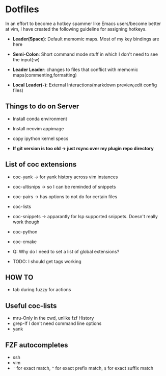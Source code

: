 # Dotfiles

In an effort to become a hotkey spammer like Emacs users/become better at vim, I have created the following guideline for assigning hotkeys.
* **Leader(Space)**: Default memomic maps. Most of my key bindings are here
* **Semi-Colon**: Short command mode stuff in which I don't need to see the input(:w)
* **Leader Leader**: changes to files that conflict with memomic maps(commenting,formatting)

* **Local Leader(-)**: External Interactions(markdown preview,edit config files)

## Things to do on Server
* Install conda environment
* Install neovim appimage
* copy ipython kernel specs

* **If git version is too old -> just rsync over my plugin repo directory**

## List of coc extensions
* coc-yank -> for yank history across vim instances
* coc-ultisnips -> so I can be reminded of snippets
* coc-pairs -> has options to not do for certain files
* coc-lists
* coc-snippets -> apparantly for lsp supported snippets. Doesn't really work though

* coc-python
* coc-cmake

* Q: Why do I need to set a list of global extensions?
* TODO: I should get tags working

## HOW TO
* tab during fuzzy for actions

## Useful coc-lists
* mru-Only in the cwd, unlike fzf History
* grep-If I don't need command line options
* yank

## FZF autocompletes
* ssh
* vim
* `'` for exact match, `^` for exact prefix match, `$` for exact suffix match
